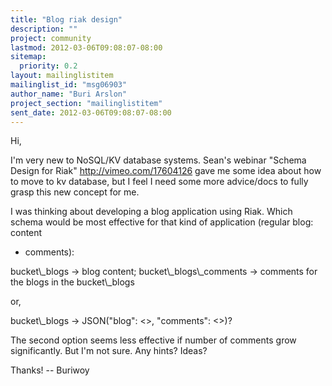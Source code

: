 ```yaml
---
title: "Blog riak design"
description: ""
project: community
lastmod: 2012-03-06T09:08:07-08:00
sitemap:
  priority: 0.2
layout: mailinglistitem
mailinglist_id: "msg06903"
author_name: "Buri Arslon"
project_section: "mailinglistitem"
sent_date: 2012-03-06T09:08:07-08:00
---
```



Hi,

I'm very new to NoSQL/KV database systems. Sean's webinar "Schema Design
for Riak" http://vimeo.com/17604126 gave me some idea about how to move to
kv database, but I feel I need some more advice/docs to fully grasp this
new concept for me.

I was thinking about developing a blog application using Riak. Which schema
would be most effective for that kind of application (regular blog: content
+ comments):

 bucket\\_blogs -&gt; blog content;
 bucket\\_blogs\\_comments -&gt; comments for the blogs in the bucket\\_blogs

or,

 bucket\\_blogs -&gt; JSON("blog": &lt;&gt;, "comments": &lt;&gt;)?

 The second option seems less effective if number of comments grow
significantly. But I'm not sure. Any hints? Ideas?

Thanks!
-- Buriwoy
